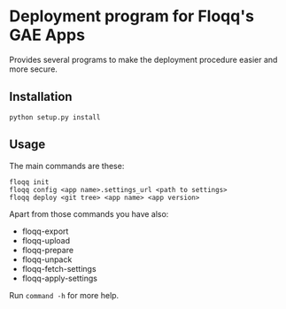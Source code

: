# Deployment program for Floqq's GAE Apps

Provides several programs to make the deployment procedure easier and more secure.

## Installation

    python setup.py install

## Usage

The main commands are these:

    floqq init
    floqq config <app name>.settings_url <path to settings>
    floqq deploy <git tree> <app name> <app version>

Apart from those commands you have also:

* floqq-export
* floqq-upload
* floqq-prepare
* floqq-unpack
* floqq-fetch-settings
* floqq-apply-settings

Run `command -h` for more help.

